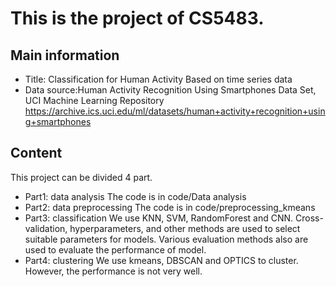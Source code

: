 # This is the project of CS5483.

## Main information
- Title: Classification for Human Activity Based on time series data
- Data source:Human Activity Recognition Using Smartphones Data Set, UCI Machine Learning Repository https://archive.ics.uci.edu/ml/datasets/human+activity+recognition+using+smartphones

## Content
This project can be divided 4 part.
- Part1: data analysis
  The code is in code/Data analysis
- Part2: data preprocessing
  The code is in code/preprocessing_kmeans
- Part3: classification
  We use KNN, SVM, RandomForest and CNN. Cross-validation, hyperparameters, and other methods are used to select suitable parameters for models. Various evaluation methods also are used to evaluate the performance of model.
- Part4: clustering
  We use kmeans, DBSCAN and OPTICS to cluster. However, the performance is not very well.
  
